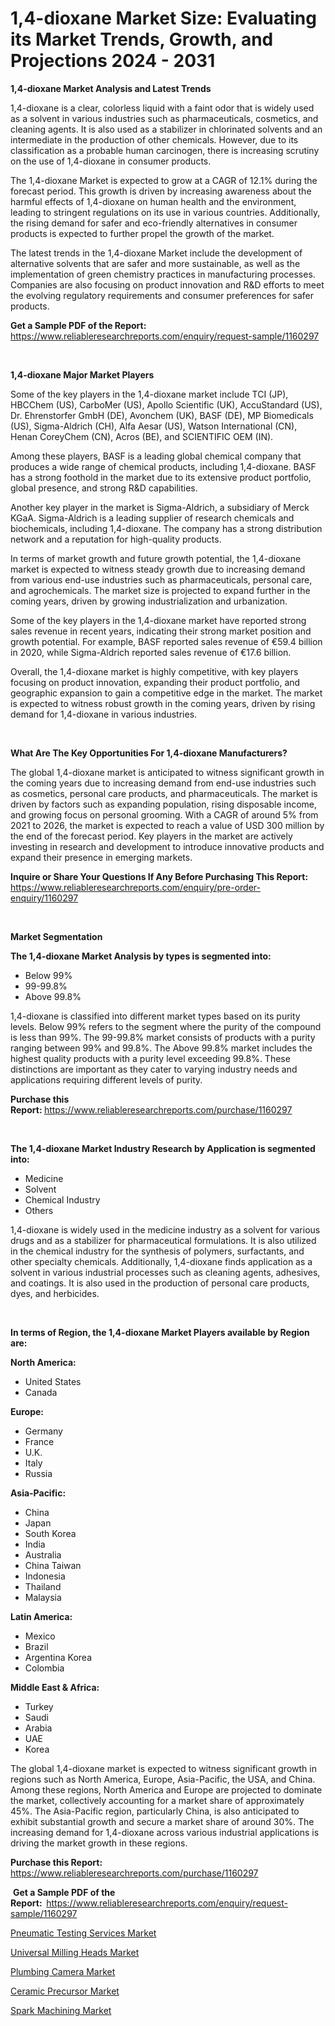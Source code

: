 <p><h1>1,4-dioxane Market Size: Evaluating its Market Trends, Growth, and Projections 2024 - 2031</h1></p><p><strong>1,4-dioxane Market Analysis and Latest Trends</strong></p>
<p><p>1,4-dioxane is a clear, colorless liquid with a faint odor that is widely used as a solvent in various industries such as pharmaceuticals, cosmetics, and cleaning agents. It is also used as a stabilizer in chlorinated solvents and an intermediate in the production of other chemicals. However, due to its classification as a probable human carcinogen, there is increasing scrutiny on the use of 1,4-dioxane in consumer products.</p><p>The 1,4-dioxane Market is expected to grow at a CAGR of 12.1% during the forecast period. This growth is driven by increasing awareness about the harmful effects of 1,4-dioxane on human health and the environment, leading to stringent regulations on its use in various countries. Additionally, the rising demand for safer and eco-friendly alternatives in consumer products is expected to further propel the growth of the market.</p><p>The latest trends in the 1,4-dioxane Market include the development of alternative solvents that are safer and more sustainable, as well as the implementation of green chemistry practices in manufacturing processes. Companies are also focusing on product innovation and R&D efforts to meet the evolving regulatory requirements and consumer preferences for safer products.</p></p>
<p><strong>Get a Sample PDF of the Report:&nbsp;</strong> <a href="https://www.reliableresearchreports.com/enquiry/request-sample/1160297">https://www.reliableresearchreports.com/enquiry/request-sample/1160297</a></p>
<p>&nbsp;</p>
<p><strong>1,4-dioxane Major Market Players</strong></p>
<p><p>Some of the key players in the 1,4-dioxane market include TCI (JP), HBCChem (US), CarboMer (US), Apollo Scientific (UK), AccuStandard (US), Dr. Ehrenstorfer GmbH (DE), Avonchem (UK), BASF (DE), MP Biomedicals (US), Sigma-Aldrich (CH), Alfa Aesar (US), Watson International (CN), Henan CoreyChem (CN), Acros (BE), and SCIENTIFIC OEM (IN). </p><p>Among these players, BASF is a leading global chemical company that produces a wide range of chemical products, including 1,4-dioxane. BASF has a strong foothold in the market due to its extensive product portfolio, global presence, and strong R&D capabilities. </p><p>Another key player in the market is Sigma-Aldrich, a subsidiary of Merck KGaA. Sigma-Aldrich is a leading supplier of research chemicals and biochemicals, including 1,4-dioxane. The company has a strong distribution network and a reputation for high-quality products.</p><p>In terms of market growth and future growth potential, the 1,4-dioxane market is expected to witness steady growth due to increasing demand from various end-use industries such as pharmaceuticals, personal care, and agrochemicals. The market size is projected to expand further in the coming years, driven by growing industrialization and urbanization.</p><p>Some of the key players in the 1,4-dioxane market have reported strong sales revenue in recent years, indicating their strong market position and growth potential. For example, BASF reported sales revenue of €59.4 billion in 2020, while Sigma-Aldrich reported sales revenue of €17.6 billion.</p><p>Overall, the 1,4-dioxane market is highly competitive, with key players focusing on product innovation, expanding their product portfolio, and geographic expansion to gain a competitive edge in the market. The market is expected to witness robust growth in the coming years, driven by rising demand for 1,4-dioxane in various industries.</p></p>
<p>&nbsp;</p>
<p><strong>What Are The Key Opportunities For 1,4-dioxane Manufacturers?</strong></p>
<p><p>The global 1,4-dioxane market is anticipated to witness significant growth in the coming years due to increasing demand from end-use industries such as cosmetics, personal care products, and pharmaceuticals. The market is driven by factors such as expanding population, rising disposable income, and growing focus on personal grooming. With a CAGR of around 5% from 2021 to 2026, the market is expected to reach a value of USD 300 million by the end of the forecast period. Key players in the market are actively investing in research and development to introduce innovative products and expand their presence in emerging markets.</p></p>
<p><strong>Inquire or Share Your Questions If Any Before Purchasing This Report:</strong> <a href="https://www.reliableresearchreports.com/enquiry/pre-order-enquiry/1160297">https://www.reliableresearchreports.com/enquiry/pre-order-enquiry/1160297</a></p>
<p>&nbsp;</p>
<p><strong>Market Segmentation</strong></p>
<p><strong>The 1,4-dioxane Market Analysis by types is segmented into:</strong></p>
<p><ul><li>Below 99%</li><li>99-99.8%</li><li>Above 99.8%</li></ul></p>
<p><p>1,4-dioxane is classified into different market types based on its purity levels. Below 99% refers to the segment where the purity of the compound is less than 99%. The 99-99.8% market consists of products with a purity ranging between 99% and 99.8%. The Above 99.8% market includes the highest quality products with a purity level exceeding 99.8%. These distinctions are important as they cater to varying industry needs and applications requiring different levels of purity.</p></p>
<p><strong>Purchase this Report:&nbsp;</strong><a href="https://www.reliableresearchreports.com/purchase/1160297">https://www.reliableresearchreports.com/purchase/1160297</a></p>
<p>&nbsp;</p>
<p><strong>The 1,4-dioxane Market Industry Research by Application is segmented into:</strong></p>
<p><ul><li>Medicine</li><li>Solvent</li><li>Chemical Industry</li><li>Others</li></ul></p>
<p><p>1,4-dioxane is widely used in the medicine industry as a solvent for various drugs and as a stabilizer for pharmaceutical formulations. It is also utilized in the chemical industry for the synthesis of polymers, surfactants, and other specialty chemicals. Additionally, 1,4-dioxane finds application as a solvent in various industrial processes such as cleaning agents, adhesives, and coatings. It is also used in the production of personal care products, dyes, and herbicides.</p></p>
<p>&nbsp;</p>
<p><strong>In terms of Region, the 1,4-dioxane Market Players available by Region are:</strong></p>
<p>
    <p> <strong> North America: </strong>
        <ul>
            <li>United States</li>
            <li>Canada</li>
        </ul>
        </p> 
    <p> <strong> Europe: </strong>
        <ul>
            <li>Germany</li>
            <li>France</li>
            <li>U.K.</li>
            <li>Italy</li>
            <li>Russia</li>
        </ul>
        </p> 
    <p> <strong> Asia-Pacific: </strong>
        <ul>
            <li>China</li>
            <li>Japan</li>
            <li>South Korea</li>
            <li>India</li>
            <li>Australia</li>
            <li>China Taiwan</li>
            <li>Indonesia</li>
            <li>Thailand</li>
            <li>Malaysia</li>
        </ul>
        </p> 
    <p> <strong> Latin America: </strong>
        <ul>
            <li>Mexico</li>
            <li>Brazil</li>
            <li>Argentina Korea</li>
            <li>Colombia</li>
        </ul>
        </p> 
    <p> <strong> Middle East & Africa: </strong>
        <ul>
            <li>Turkey</li>
            <li>Saudi</li>
            <li>Arabia</li>
            <li>UAE</li>
            <li>Korea</li>
        </ul>
    </p>
    </p>
<p><p>The global 1,4-dioxane market is expected to witness significant growth in regions such as North America, Europe, Asia-Pacific, the USA, and China. Among these regions, North America and Europe are projected to dominate the market, collectively accounting for a market share of approximately 45%. The Asia-Pacific region, particularly China, is also anticipated to exhibit substantial growth and secure a market share of around 30%. The increasing demand for 1,4-dioxane across various industrial applications is driving the market growth in these regions.</p></p>
<p><strong>Purchase this Report: </strong><a href="https://www.reliableresearchreports.com/purchase/1160297">https://www.reliableresearchreports.com/purchase/1160297</a></p>
<p>&nbsp;<strong>Get a Sample PDF of the Report:&nbsp;&nbsp;</strong><a href="https://www.reliableresearchreports.com/enquiry/request-sample/1160297">https://www.reliableresearchreports.com/enquiry/request-sample/1160297</a></p>
<p><strong></strong></p>
<p><p><a href="https://github.com/khayangel/Market-Research-Report-List-1/blob/main/pneumatic-testing-services-market.md">Pneumatic Testing Services Market</a></p><p><a href="https://medium.com/@oliviastone00/universal-milling-heads-market-furnishes-information-on-market-share-market-trends-and-market-a126637e8394">Universal Milling Heads Market</a></p><p><a href="https://medium.com/@lauragriffin12/analyzing-plumbing-camera-market-global-industry-perspective-and-forecast-2024-to-2031-c3c182f27ced">Plumbing Camera Market</a></p><p><a href="https://github.com/rahu1501/Market-Research-Report-List-2/blob/main/ceramic-precursor-market.md">Ceramic Precursor Market</a></p><p><a href="https://medium.com/@lauragriffin12/spark-machining-market-furnishes-information-on-market-share-market-trends-and-market-growth-8d4889e34477">Spark Machining Market</a></p></p>
